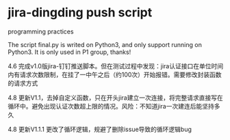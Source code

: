 # jira-dingding push script
programming practices

The script final.py is writed on Python3, and only support running on Python3.
It is only used in P1 group, thanks!

4.6
完成v1.0版jira-钉钉推送脚本。但在测试过程中发现：jira认证接口在单位时间内有请求次数限制，在挂了一中午之后（约100次）开始报错。需要修改封装函数的请求方式

4.8
更新V1.1，去掉自定义函数，只在开头jira建立一次连接，将完整请求直接写在循环中。避免出现认证次数超上限的情况。风险：不知道jira一次建连后能坚持多久

4.8
更新V1.1.1 更改了循环逻辑，规避了删除issue导致的循环逻辑bug
